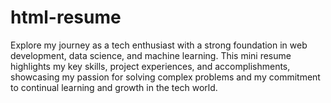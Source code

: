 # html-resume
Explore my journey as a tech enthusiast with a strong foundation in web development, data science, and machine learning. This mini resume highlights my key skills, project experiences, and accomplishments, showcasing my passion for solving complex problems and my commitment to continual learning and growth in the tech world.
